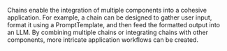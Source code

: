 Chains enable the integration of multiple components into a cohesive application. For example, a chain can be designed to gather user input, format it using a PromptTemplate, and then feed the formatted output into an LLM. By combining multiple chains or integrating chains with other components, more intricate application workflows can be created.